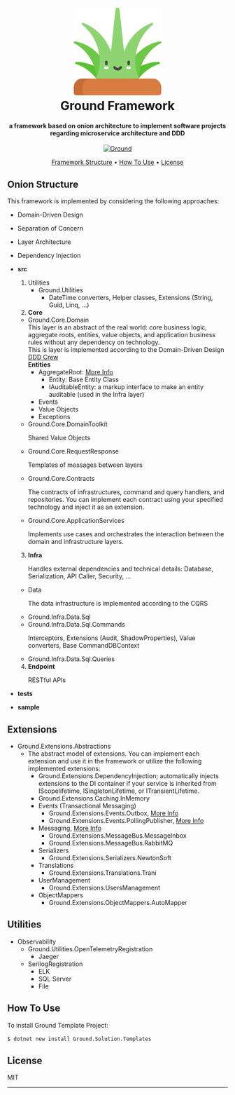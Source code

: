 <h1 align="center">
  <br>
  <a href="https://github.com/vosooghi/Ground"><img src="https://raw.githubusercontent.com/vosooghi/Ground/main/src/2.Core/Ground.Core.Domain/Icon.png" alt="Markdownify" width="200"></a>
  <br>
  Ground Framework
  <br>
</h1>

<h4 align="center">a framework based on onion architecture to implement software projects regarding microservice architecture and DDD</h4>

<p align="center">
  <a href="https://www.nuget.org/packages/Ground.Solution.Templates">
    <img src="https://img.shields.io/static/v1?label=nuget&message=v2.0.0&color=green&link=https://www.nuget.org/packages/Ground.Solution.Templates" alt="Ground">
  </a>
</p>

<p align="center">
  <a href="#Onion Structure">Framework Structure</a> •
  <a href="#how-to-use">How To Use</a> •
  <a href="#license">License</a>
</p>

## Onion Structure
This framework is implemented by considering the following approaches:
*   Domain-Driven Design
*   Separation of Concern
*   Layer Architecture
*   Dependency Injection

* <b>src</b>
  1. Utilities
     * Ground.Utilities
       - DateTime converters, Helper classes, Extensions (String, Guid, Linq, ...)
  2. <b>Core</b>
    * Ground.Core.Domain
       </br>This layer is an abstract of the real world: core business logic, aggregate roots, entities, value objects, and application business rules without any dependency on technology.
       </br>This  is layer is implemented according to the Domain-Driven Design <a href="https://github.com/ddd-crew/ddd-starter-modelling-process">DDD Crew</a>
       </br><b>Entities</b>
        * AggregateRoot: <a href="">More Info</a>
          - Entity: Base Entity Class
          - IAuditableEntity: a markup interface to make an entity auditable (used in the Infra layer)
        * Events
        * Value Objects
        * Exceptions
    *  Ground.Core.DomainToolkit
       <p>Shared Value Objects</p>
    *  Ground.Core.RequestResponse
         <p>Templates of messages between layers</p>
    *  Ground.Core.Contracts
         <p>The contracts of infrastructures, command and query handlers, and repositories. You can implement each contract using your specified technology and inject it as an extension.</p>         
    *  Ground.Core.ApplicationServices
         <p>Implements use cases and orchestrates the interaction between the domain and infrastructure layers.</p>
  3. <b>Infra</b>
     <p>Handles external dependencies and technical details: Database, Serialization, API Caller, Security, ...</p>
    *  Data
         <p>The data infrastructure is implemented according to the CQRS</p>
    *    Ground.Infra.Data.Sql
    *    Ground.Infra.Data.Sql.Commands
           <p>Interceptors, Extensions (Audit, ShadowProperties), Value converters, Base CommandDBContext</p>
    *    Ground.Infra.Data.Sql.Queries
  4. <b>Endpoint</b>
     <p>RESTful APIs</p>
* <b>tests</b>
* <b>sample</b>

## Extensions
* Ground.Extensions.Abstractions
  * The abstract model of extensions. You can implement each extension and use it in the framework or utilize the following implemented extensions:
    * Ground.Extensions.DependencyInjection; automatically injects extensions to the DI container if your service is inherited from IScopelifetime, ISingletonLifetime, or ITransientLifetime.
    * Ground.Extensions.Caching.InMemory
    * Events (Transactional Messaging)
      * Ground.Extensions.Events.Outbox, <a href="https://microservices.io/patterns/data/transactional-outbox.html">More Info</a>
      * Ground.Extensions.Events.PollingPublisher, <a href="https://microservices.io/patterns/data/polling-publisher.html">More Info</a>
    * Messaging, <a href="https://softwaremill.com/microservices-101/">More Info</a>
      * Ground.Extensions.MessageBus.MessageInbox
      * Ground.Extensions.MessageBus.RabbitMQ
    * Serializers
      * Ground.Extensions.Serializers.NewtonSoft
    * Translations
      * Ground.Extensions.Translations.Trani
    * UserManagement
      * Ground.Extensions.UsersManagement
    * ObjectMappers
      *  Ground.Extensions.ObjectMappers.AutoMapper

## Utilities
* Observability
  * Ground.Utilities.OpenTelemetryRegistration
    * Jaeger
  * SerilogRegistration
    * ELK
    * SQL Server
    * File

## How To Use

To install Ground Template Project:
```bash
$ dotnet new install Ground.Solution.Templates
```
## License

MIT

---
